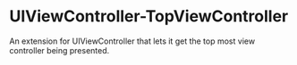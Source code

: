 # UIViewController-TopViewController
An extension for UIViewController that lets it get the top most view controller being presented.
